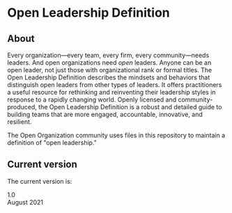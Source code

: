 # Open Leadership Definition

## About
Every organization—every team, every firm, every community—needs leaders. And open organizations need _open_ leaders. Anyone can be an open leader, not just those with organizational rank or formal titles. The Open Leadership Definition describes the mindsets and behaviors that distinguish open leaders from other types of leaders. It offers practitioners a useful resource for rethinking and reinventing their leadership styles in response to a rapidly changing world. Openly licensed and community-produced, the Open Leadership Definition is a robust and detailed guide to building teams that are more engaged, accountable, innovative, and resilient.

The Open Organization community uses files in this repository to maintain a definition of "open leadership."

## Current version
The current version is:

1.0  
August 2021

